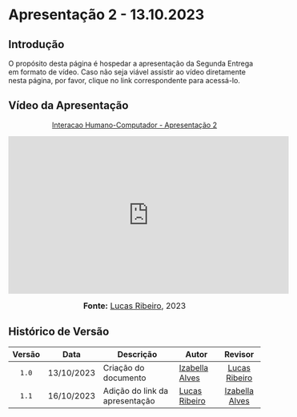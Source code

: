 # Apresentação 2 - 13.10.2023

## Introdução

O propósito desta página é hospedar a apresentação da Segunda Entrega em formato de vídeo. Caso não seja viável assistir ao vídeo diretamente nesta página, por favor, clique no link correspondente para acessá-lo.

## Vídeo da Apresentação

<div align="center">
<p style="text-align: center"><a href="https://www.youtube.com/watch?v=dbccyoTxdmU" target="blanket">Interacao Humano-Computador - Apresentação 2</a></p>

<iframe width="560" height="315" src="https://www.youtube.com/embed/dbccyoTxdmU" title="Apresentação 2" frameborder="0" allow="accelerometer; autoplay; clipboard-write; encrypted-media; gyroscope; picture-in-picture" allowfullscreen></iframe>

<font size="3"><p style="text-align: center"><b>Fonte:</b> <a href="https://github.com/lucassouzs">Lucas Ribeiro</a>, 2023</p></font>
</div>

## Histórico de Versão

|Versão|Data|Descrição|Autor|Revisor|
|:----:|----|---------|-----|:-------:|
|`1.0`|13/10/2023|Criação do documento|[Izabella Alves](https://github.com/izabellaalves)|[Lucas Ribeiro](https://github.com/lucassouz)|
|`1.1`|16/10/2023|Adição do link da apresentação|[Lucas Ribeiro](https://github.com/lucassouz)|[Izabella Alves](https://github.com/izabellaalves)|
